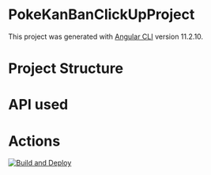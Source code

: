 # PokeKanBanClickUpProject

This project was generated with [Angular CLI](https://github.com/angular/angular-cli) version 11.2.10.

# Project Structure

# API used

# Actions

[![Build and Deploy](https://github.com/androidkev/clickupProject/actions/workflows/integrate.yml/badge.svg?branch=main)](https://github.com/androidkev/clickupProject/actions/workflows/integrate.yml)
